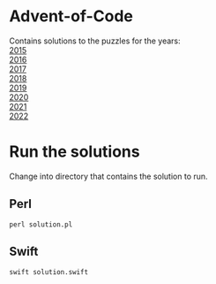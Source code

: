 # Advent-of-Code

Contains solutions to the puzzles for the years:  
[2015](https://adventofcode.com/2015/)  
[2016](https://adventofcode.com/2016/)  
[2017](https://adventofcode.com/2017/)  
[2018](https://adventofcode.com/2018/)  
[2019](https://adventofcode.com/2019/)  
[2020](https://adventofcode.com/2020/)  
[2021](https://adventofcode.com/2021/)  
[2022](https://adventofcode.com/2022/)  

# Run the solutions
Change into directory that contains the solution to run.
## Perl
`perl solution.pl`

## Swift
`swift solution.swift`